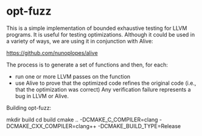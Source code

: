 # opt-fuzz

This is a simple implementation of bounded exhaustive testing for LLVM
programs. It is useful for testing optimizations. Although it could be used in a
variety of ways, we are using it in conjunction with Alive:

  https://github.com/nunoplopes/alive

The process is to generate a set of functions and then, for each:
- run one or more LLVM passes on the function
- use Alive to prove that the optimized code refines the original code (i.e.,
  that the optimization was correct)
Any verification failure represents a bug in LLVM or Alive.

Building opt-fuzz:

mkdir build
cd build
cmake .. -DCMAKE_C_COMPILER=clang -DCMAKE_CXX_COMPILER=clang++ -DCMAKE_BUILD_TYPE=Release


